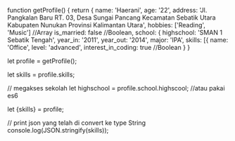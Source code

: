 function getProfile() {
  return {
    name: 'Haerani',
    age: '22',
    address: 'Jl. Pangkalan Baru RT. 03, Desa Sungai Pancang Kecamatan Sebatik Utara Kabupaten Nunukan Provinsi Kalimantan Utara',
    hobbies: ['Reading', 'Music'] //Array
    is_married: false //Boolean,
    school: {
      highschool: 'SMAN 1 Sebatik Tengah',
      year_in: '2011',
      year_out: '2014',
      major: 'IPA',
    skills: [{
      name: 'Office',
      level: 'advanced',
    interest_in_coding: true //Boolean
  }
}








let profile = getProfile();

let skills = profile.skills;

// megakses sekolah
let highschool = profile.school.highscool;
//atau pakai es6

let {skills} = profile;

// print json yang telah di convert ke type String
console.log(JSON.stringify(skills));
